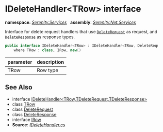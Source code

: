 # IDeleteHandler&lt;TRow&gt; interface
**namespace:** *[Serenity.Services](../README.md#serenity.services-namespace)*   **assembly**: *[Serenity.Net.Services](../README.md)*

Interface for delete request handlers that use [`DeleteRequest`](DeleteRequest.md) as request, and [`DeleteResponse`](DeleteResponse.md) as response types.

```csharp
public interface IDeleteHandler<TRow> : IDeleteHandler<TRow, DeleteRequest, DeleteResponse>
    where TRow : class, IRow, new()
```

| parameter | description |
| --- | --- |
| TRow | Row type |

## See Also

* interface [IDeleteHandler&lt;TRow,TDeleteRequest,TDeleteResponse&gt;](IDeleteHandler-3.md)
* class [TRow](../Serenity.Net.Services/IDeleteHandler-1.TRow.md)
* class [DeleteRequest](DeleteRequest.md)
* class [DeleteResponse](DeleteResponse.md)
* interface [IRow](../Serenity.Net.Entity/../Serenity.Data/IRow.md)
* **Source:** *[IDeleteHandler.cs](https://github.com/serenity-is/Serenity/blob/master/src/Serenity.Net.Services/RequestHandlers/Delete/IDeleteHandler.cs)*